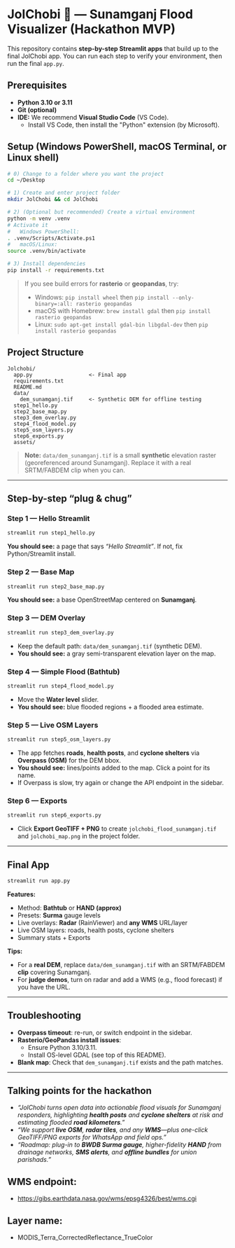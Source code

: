 # JolChobi 🌊 — Sunamganj Flood Visualizer (Hackathon MVP)

This repository contains **step-by-step Streamlit apps** that build up to the final JolChobi app.
You can run each step to verify your environment, then run the final `app.py`.

## Prerequisites
- **Python 3.10 or 3.11**
- **Git (optional)**
- **IDE:** We recommend **Visual Studio Code** (VS Code).
  - Install VS Code, then install the "Python" extension (by Microsoft).

## Setup (Windows PowerShell, macOS Terminal, or Linux shell)
```bash
# 0) Change to a folder where you want the project
cd ~/Desktop

# 1) Create and enter project folder
mkdir JolChobi && cd JolChobi

# 2) (Optional but recommended) Create a virtual environment
python -m venv .venv
# Activate it
#   Windows PowerShell:
. .venv/Scripts/Activate.ps1
#   macOS/Linux:
source .venv/bin/activate

# 3) Install dependencies
pip install -r requirements.txt
```

> If you see build errors for **rasterio** or **geopandas**, try:
> - Windows: `pip install wheel` then `pip install --only-binary=:all: rasterio geopandas`
> - macOS with Homebrew: `brew install gdal` then `pip install rasterio geopandas`
> - Linux: `sudo apt-get install gdal-bin libgdal-dev` then `pip install rasterio geopandas`

## Project Structure
```
Jolchobi/
  app.py                  <- Final app
  requirements.txt
  README.md
  data/
    dem_sunamganj.tif     <- Synthetic DEM for offline testing
  step1_hello.py
  step2_base_map.py
  step3_dem_overlay.py
  step4_flood_model.py
  step5_osm_layers.py
  step6_exports.py
  assets/
```
> **Note:** `data/dem_sunamganj.tif` is a small **synthetic** elevation raster (georeferenced around Sunamganj).
> Replace it with a real SRTM/FABDEM clip when you can.

---

## Step-by-step “plug & chug”

### Step 1 — Hello Streamlit
```bash
streamlit run step1_hello.py
```
**You should see:** a page that says *“Hello Streamlit”*. If not, fix Python/Streamlit install.

### Step 2 — Base Map
```bash
streamlit run step2_base_map.py
```
**You should see:** a base OpenStreetMap centered on **Sunamganj**.

### Step 3 — DEM Overlay
```bash
streamlit run step3_dem_overlay.py
```
- Keep the default path: `data/dem_sunamganj.tif` (synthetic DEM).
- **You should see:** a gray semi-transparent elevation layer on the map.

### Step 4 — Simple Flood (Bathtub)
```bash
streamlit run step4_flood_model.py
```
- Move the **Water level** slider.
- **You should see:** blue flooded regions + a flooded area estimate.

### Step 5 — Live OSM Layers
```bash
streamlit run step5_osm_layers.py
```
- The app fetches **roads**, **health posts**, and **cyclone shelters** via **Overpass (OSM)** for the DEM bbox.
- **You should see:** lines/points added to the map. Click a point for its name.
- If Overpass is slow, try again or change the API endpoint in the sidebar.

### Step 6 — Exports
```bash
streamlit run step6_exports.py
```
- Click **Export GeoTIFF + PNG** to create `jolchobi_flood_sunamganj.tif` and `jolchobi_map.png` in the project folder.

---

## Final App
```bash
streamlit run app.py
```
**Features:**
- Method: **Bathtub** or **HAND (approx)**
- Presets: **Surma** gauge levels
- Live overlays: **Radar** (RainViewer) and **any WMS** URL/layer
- Live OSM layers: roads, health posts, cyclone shelters
- Summary stats + Exports

**Tips:**
- For a **real DEM**, replace `data/dem_sunamganj.tif` with an SRTM/FABDEM **clip** covering Sunamganj.
- For **judge demos**, turn on radar and add a WMS (e.g., flood forecast) if you have the URL.

---

## Troubleshooting
- **Overpass timeout**: re-run, or switch endpoint in the sidebar.
- **Rasterio/GeoPandas install issues**:
  - Ensure Python 3.10/3.11.
  - Install OS-level GDAL (see top of this README).
- **Blank map**: Check that `dem_sunamganj.tif` exists and the path matches.

---

## Talking points for the hackathon
- *“JolChobi turns open data into actionable flood visuals for Sunamganj responders, highlighting **health posts** and **cyclone shelters** at risk and estimating flooded **road kilometers**.”*
- *“We support **live OSM**, **radar tiles**, and any **WMS**—plus one-click GeoTIFF/PNG exports for WhatsApp and field ops.”*
- *“Roadmap: plug-in to **BWDB Surma gauge**, higher-fidelity **HAND** from drainage networks, **SMS alerts**, and **offline bundles** for union parishads.”*

## WMS endpoint:
- https://gibs.earthdata.nasa.gov/wms/epsg4326/best/wms.cgi

## Layer name:
- MODIS_Terra_CorrectedReflectance_TrueColor
